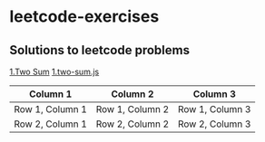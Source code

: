 # leetcode-exercises

Solutions to leetcode problems
---
<tr>
<a href="https://leetcode.com/problems/two-sum/description/">1.Two Sum</a>
<a href="https://github.com/anduarte3/leetcode/blob/main/1.two-sum.js">1.two-sum.js</a>
</tr>

| Column 1 | Column 2 | Column 3 |
|----------|----------|----------|
| Row 1, Column 1 | Row 1, Column 2 | Row 1, Column 3 |
| Row 2, Column 1 | Row 2, Column 2 | Row 2, Column 3 |